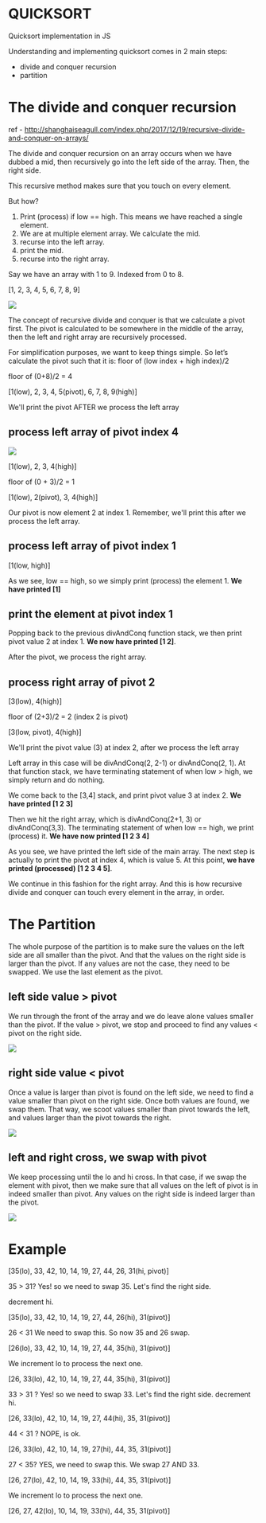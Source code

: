 # QUICKSORT
Quicksort implementation in JS

Understanding and implementing quicksort comes in 2 main steps:

* divide and conquer recursion
* partition


# The divide and conquer recursion

ref - http://shanghaiseagull.com/index.php/2017/12/19/recursive-divide-and-conquer-on-arrays/

The divide and conquer recursion on an array occurs when we have dubbed a mid,
then recursively go into the left side of the array. Then, the right side.

This recursive method makes sure that you touch on every element.

But how?

1) Print (process) if low == high. This means we have reached a single element.
2) We are at multiple element array. We calculate the mid.
3) recurse into the left array.
4) print the mid.
5) recurse into the right array.


Say we have an array with 1 to 9. Indexed from 0 to 8.

[1, 2, 3, 4, 5, 6, 7, 8, 9]

![](http://shanghaiseagull.com/wp-content/uploads/2017/12/quicksort_1-1024x425.jpg)

The concept of recursive divide and conquer is that we calculate a pivot first. The pivot is calculated to be somewhere in the middle of the array, then the left and right array are recursively processed.

For simplification purposes, we want to keep things simple. So let’s calculate the pivot such that it is:
floor of (low index + high index)/2

floor of (0+8)/2 = 4

[1(low), 2, 3, 4, 5(pivot), 6, 7, 8, 9(high)]

We'll print the pivot AFTER we process the left array

## process left array of pivot index 4

![](http://shanghaiseagull.com/wp-content/uploads/2017/12/quicksort_2-1024x362.jpg)

[1(low), 2, 3, 4(high)]

floor of (0 + 3)/2 = 1

[1(low), 2(pivot), 3, 4(high)]

Our pivot is now element 2 at index 1. Remember, we'll print this after we process the left array.

## process left array of pivot index 1

[1(low, high)]

As we see, low == high, so we simply print (process) the element 1. **We have printed [1]**

## print the element at pivot index 1

Popping back to the previous divAndConq function stack, we then print pivot value 2 at index 1.
**We now have printed [1 2]**.

After the pivot, we process the right array.

## process right array of pivot 2

[3(low), 4(high)]

floor of (2+3)/2 = 2 (index 2 is pivot)

[3(low, pivot), 4(high)]

We'll print the pivot value (3) at index 2, after we process the left array

Left array in this case will be divAndConq(2, 2-1) or divAndConq(2, 1).
At that function stack, we have terminating statement of when low > high, we
simply return and do nothing.

We come back to the [3,4] stack, and print pivot value 3 at index 2. **We have printed [1 2 3]**

Then we hit the right array, which is divAndConq(2+1, 3) or divAndConq(3,3).
The terminating statement of when low == high, we print (process) it.
**We have now printed [1 2 3 4]**

As you see, we have printed the left side of the main array. The next step is actually
to print the pivot at index 4, which is value 5.  At this point, **we have printed (processed)
[1 2 3 4 5]**.

We continue in this fashion for the right array. And this is how recursive divide and conquer
can touch every element in the array, in order.


# The Partition

The whole purpose of the partition is to make sure the values on the left side are all smaller than the pivot.
And that the values on the right side is larger than the pivot. If any values are not the case, they need to be swapped.
We use the last element as the pivot.


## left side value > pivot

We run through the front of the array and we do leave alone values smaller than the pivot. If the value > pivot,
we stop and proceed to find any values < pivot on the right side.

![](http://shanghaiseagull.com/wp-content/uploads/2017/12/quicksort_partition_lo.jpg)

## right side value < pivot

Once a value is larger than pivot is found on the left side, we need to find a value smaller than pivot on the right side.
Once both values are found, we swap them. That way, we scoot values smaller than pivot towards the left, and values larger
than the pivot towards the right.

![](http://shanghaiseagull.com/wp-content/uploads/2017/12/quicksort_partition_hi.jpg)

## left and right cross, we swap with pivot

We keep processing until the lo and hi cross. In that case, if we swap the element with pivot,
then we make sure that all values on the left of pivot is in indeed smaller than pivot.
Any values on the right side is indeed larger than the pivot.

![](http://shanghaiseagull.com/wp-content/uploads/2017/12/quicksort_partition_swap.jpg)

# Example

[35(lo), 33, 42, 10, 14, 19, 27, 44, 26, 31(hi, pivot)]

35 > 31? Yes! so we need to swap 35. Let's find the right side.

decrement hi.

[35(lo), 33, 42, 10, 14, 19, 27, 44, 26(hi), 31(pivot)]

26 < 31 We need to swap this. So now 35 and 26 swap.

[26(lo), 33, 42, 10, 14, 19, 27, 44, 35(hi), 31(pivot)]

We increment lo to process the next one.

[26, 33(lo), 42, 10, 14, 19, 27, 44, 35(hi), 31(pivot)]

33 > 31 ? Yes! so we need to swap 33. Let's find the right side. decrement hi.

[26, 33(lo), 42, 10, 14, 19, 27, 44(hi), 35, 31(pivot)]

44 < 31 ? NOPE, is ok.

[26, 33(lo), 42, 10, 14, 19, 27(hi), 44, 35, 31(pivot)]

27 < 35? YES, we need to swap this. We swap 27 AND 33.

[26, 27(lo), 42, 10, 14, 19, 33(hi), 44, 35, 31(pivot)]

We increment lo to process the next one.

[26, 27, 42(lo), 10, 14, 19, 33(hi), 44, 35, 31(pivot)]

